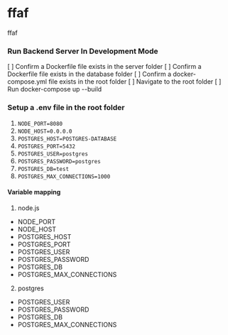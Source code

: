 # ffaf
ffaf

### Run Backend Server In Development Mode
  [ ] Confirm a Dockerfile file exists in the server folder
  [ ] Confirm a Dockerfile file exists in the database folder
  [ ] Confirm a docker-compose.yml file exists in the root folder
  [ ] Navigate to the root folder
  [ ] Run docker-compose up --build

### Setup a .env file in the root folder
1. `NODE_PORT=8080`
1. `NODE_HOST=0.0.0.0`
1. `POSTGRES_HOST=POSTGRES-DATABASE`
1. `POSTGRES_PORT=5432`
1. `POSTGRES_USER=postgres`
1. `POSTGRES_PASSWORD=postgres`
1. `POSTGRES_DB=test`
1. `POSTGRES_MAX_CONNECTIONS=1000`

#### Variable mapping
1. node.js
  - NODE_PORT
  - NODE_HOST
  - POSTGRES_HOST
  - POSTGRES_PORT
  - POSTGRES_USER
  - POSTGRES_PASSWORD
  - POSTGRES_DB
  - POSTGRES_MAX_CONNECTIONS
2. postgres
  - POSTGRES_USER
  - POSTGRES_PASSWORD
  - POSTGRES_DB
  - POSTGRES_MAX_CONNECTIONS
